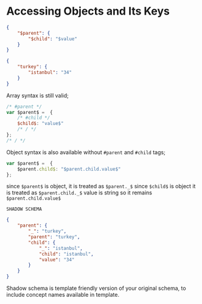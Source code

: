 # Accessing Objects and Its Keys

```json
{
    "$parent": {
        "$child": "$value"
    }
}
```

```json
{
    "turkey": {
        "istanbul": "34"
    }
}
```

Array syntax is still valid;

```js
/* #parent */
var $parent$ =  {
    /* #child */
    $child$: "value$"
    /* / */
};
/* / */
```

Object syntax is also available without `#parent` and `#child` tags;

```js
var $parent$ =  { 
    $parent.child$: "$parent.child.value$" 
};
```

since `$parent$` is object, it is treated as `$parent._$`
since `$child$` is object it is treated as `$parent.child._$`
value is string so it remains `$parent.child.value$`

`SHADOW SCHEMA`

```json
{
    "parent": {
        "_": "turkey",
        "parent": "turkey",
        "child": {
            "_": "istanbul",
            "child": "istanbul",
            "value": "34"
        }
    }
}
```

Shadow schema is template friendly version of your original schema, to include
concept names available in template.
